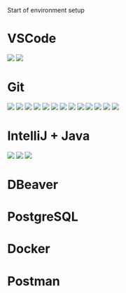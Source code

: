 Start of environment setup

# VSCode
![](https://i.imgur.com/JCrNjGm.png)
![](https://i.imgur.com/wZxZsJw.png)
![]()

# Git
![](https://i.imgur.com/ngbiRvB.png)
![](https://i.imgur.com/RbP3oX9.png)
![](https://i.imgur.com/VdIdC9p.png)
![](https://i.imgur.com/bZY6G2k.png)
![](https://i.imgur.com/9oBSR5Q.png)
![](https://i.imgur.com/6C7PTfV.png)
![](https://i.imgur.com/4okLvZf.png)
![](https://i.imgur.com/5XNRCHK.png)
![](https://i.imgur.com/Xx8KtIz.png)
![](https://i.imgur.com/6vKZmqi.png)
![](https://i.imgur.com/9mcgenM.png)
![](https://i.imgur.com/rKnrpjs.png)
![](https://i.imgur.com/MSGKPS8.png)

# IntelliJ + Java
![](https://i.imgur.com/Gki0IV6.png)
![](https://i.imgur.com/Yuwpwto.png)
![](https://i.imgur.com/84KwMeK.png)

# DBeaver

# PostgreSQL

# Docker

# Postman